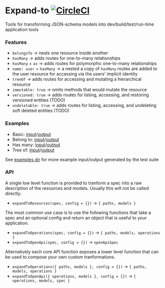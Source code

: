 # Expand-to [![CircleCI](https://circleci.com/gh/possibilities/expand-to.svg?style=svg)](https://circleci.com/gh/possibilities/expand-to)

Tools for transforming JSON-schema models into dev/build/test/run-time application tools

### Features

* `belongsTo` → nests one resource inside another
* `hasMany` → adds routes for one-to-many relationships
* `hasMany` + `as` → adds routes for polymorphic one-to-many relationships
* `name: user` + `hasMany` → a nested a copy of `hasMany` routes are added to the user resource for accessing via the users' implicit identity
* `treeOf` → adds routes for accessing and mutating a hierarchical resource
* `immutable: true` → omits methods that would mutate the resource
* `versioned: true` → adds routes for listing, accessing, and restoring versioned entities (TODO)
* `undeletable: true` → adds routes for listing, accessing, and undeleting soft deleted entities (TODO)

### Examples

* Basic: [input](examples/basic.input.yml)/[output](examples/basic.output.yml)
* Belong to: [input](examples/hasmany.input.yml)/[output](examples/hasmany.output.yml)
* Has many: [input](examples/belongsto.input.yml)/[output](examples/belongsto.output.yml)
* Tree of: [input](examples/treeof.input.yml)/[output](examples/treeof.output.yml)

See [examples dir](examples/) for more example input/output generated by the test suite

### API

A single low level function is provided to tranform a spec into a raw description of the resources and models. Usually this will not be called directly.

* `expandToResources(spec, config = {})` → `{ paths, models }`

The most common use case is to use the following functions that take a spec and an optional config and return an object that is useful to your application.

* `expandToOperations(spec, config = {})` → `{ paths, models, operations }`
* `expandToOpenApi(spec, config = {})` → `openApiSpec`

Alternatively each core API function exposes a lower level function that can be used to compose your own custom tranformations.

* `expandToOperations({ paths, models }, config = {})` → `{ paths, models, operations }`
* `expandToOpenApi({ operations, models }, config = {})` → `{ operations, models, spec }`

